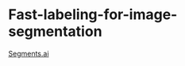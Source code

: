 # Fast-labeling-for-image-segmentation

[Segments.ai](https://segments.ai/blog/speed-up-image-segmentation-with-model-assisted-labeling)
